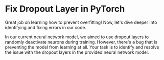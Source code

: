 # Fix Dropout Layer in PyTorch

Great job on learning how to prevent overfitting! Now, let's dive deeper into identifying and fixing errors in our code.

In our current neural network model, we aimed to use dropout layers to randomly deactivate neurons during training. However, there's a bug that is preventing the model from learning at all. Your task is to identify and resolve the issue with the dropout layers in the provided neural network model.